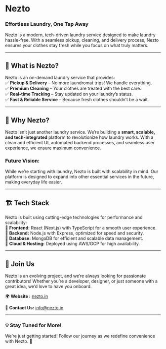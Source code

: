 # Nezto

### **Effortless Laundry, One Tap Away**  
Nezto is a modern, tech-driven laundry service designed to make laundry hassle-free. With a seamless pickup, cleaning, and delivery process, Nezto ensures your clothes stay fresh while you focus on what truly matters.  

---

## 🚀 **What is Nezto?**  
Nezto is an on-demand laundry service that provides:  
✅ **Pickup & Delivery** – No more laundromat trips! We handle everything.  
✅ **Premium Cleaning** – Your clothes are treated with the best care.  
✅ **Real-time Tracking** – Stay updated on your laundry’s status.  
✅ **Fast & Reliable Service** – Because fresh clothes shouldn’t be a wait.  

---

## 🌟 **Why Nezto?**  
Nezto isn’t just another laundry service. We’re building a **smart, scalable, and tech-integrated** platform to revolutionize how laundry works. With a clean and efficient UI, automated backend processes, and seamless user experience, we ensure maximum convenience.  

### **Future Vision:**  
While we’re starting with laundry, Nezto is built with scalability in mind. Our platform is designed to expand into other essential services in the future, making everyday life easier.  

---

## 🏗 **Tech Stack**  
Nezto is built using cutting-edge technologies for performance and scalability:  
🔹 **Frontend:** React (Next.js) with TypeScript for a smooth user experience.  
🔹 **Backend:** Node.js with Express, optimized for speed and security.  
🔹 **Database:** MongoDB for efficient and scalable data management.  
🔹 **Cloud & Hosting:** Deployed using AWS/GCP for high availability.  

---

## 🤝 **Join Us**  
Nezto is an evolving project, and we’re always looking for passionate contributors! Whether you’re a developer, designer, or just someone with a great idea, we’d love to have you onboard.  

🌍 **Website :** [nezto.in](https://nezto.in)

📩 **Contact Us:** [info@nezto.in](mailto:info@nezto.in)

---

### **💡 Stay Tuned for More!**  
We’re just getting started! Follow our journey as we redefine convenience with Nezto. 🚀  

